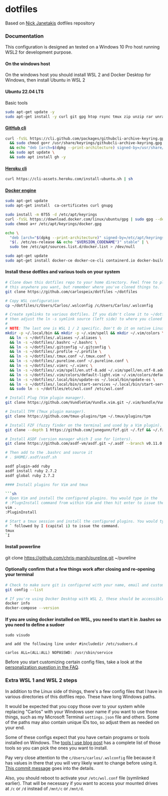 # dotfiles

Based on [Nick Janetakis](https://github.com/nickjj/dotfiles) dotfiles repository

### Documentation

This configuration is designed an tested on a Windows 10 Pro host running WSL2 for development purpose.

#### On the windows host

On the windows host you should install WSL 2 and Docker Desktop for Windows, then install Ubuntu in WSL 2

#### Ubuntu 22.04 LTS

Basic tools

```sh
sudo apt-get update -y
sudo apt-get install -y curl git gpg htop rsync tmux zip unzip rar unrar ctags ripgrep build-essential libssl-dev libreadline-dev zlib1g-dev
```

#### [GitHub cli](https://github.com/cli/cli/blob/trunk/docs/install_linux.md)

```sh
curl -fsSL https://cli.github.com/packages/githubcli-archive-keyring.gpg | sudo dd of=/usr/share/keyrings/githubcli-archive-keyring.gpg \
  && sudo chmod go+r /usr/share/keyrings/githubcli-archive-keyring.gpg \
  && echo "deb [arch=$(dpkg --print-architecture) signed-by=/usr/share/keyrings/githubcli-archive-keyring.gpg] https://cli.github.com/packages stable main" | sudo tee /etc/apt/sources.list.d/github-cli.list > /dev/null \
  && sudo apt update \
  && sudo apt install gh -y
```

#### [Heroku cli](https://devcenter.heroku.com/articles/heroku-cli)
```sh
curl https://cli-assets.heroku.com/install-ubuntu.sh | sh
```

#### [Docker engine](https://docs.docker.com/engine/install/ubuntu/)
```sh
sudo apt-get update
sudo apt-get install  ca-certificates curl gnupg

sudo install -m 0755 -d /etc/apt/keyrings
curl -fsSL https://download.docker.com/linux/ubuntu/gpg | sudo gpg --dearmor -o /etc/apt/keyrings/docker.gpg
sudo chmod a+r /etc/apt/keyrings/docker.gpg

echo \
  "deb [arch="$(dpkg --print-architecture)" signed-by=/etc/apt/keyrings/docker.gpg] https://download.docker.com/linux/ubuntu \
  "$(. /etc/os-release && echo "$VERSION_CODENAME")" stable" | \
  sudo tee /etc/apt/sources.list.d/docker.list > /dev/null

sudo apt-get update
sudo apt-get install docker-ce docker-ce-cli containerd.io docker-buildx-plugin docker-compose-plugin
```

#### Install these dotfiles and various tools on your system

```sh
# Clone down this dotfiles repo to your home directory. Feel free to place
# this anywhere you want, but remember where you've cloned things to.
git clone https://github.com/carlospeix/dotfiles ~/dotfiles

# Copy WSL configuration
cp ~/dotfiles/c/Users/Carlos/.wslconfig /c/Users/Carlos/.wslconfig 

# Create symlinks to various dotfiles. If you didn't clone it to ~/dotfiles
# then adjust the ln -s symlink source (left side) to where you cloned it.
#
# NOTE: The last one is WSL 1 / 2 specific. Don't do it on native Linux / MacOS.
mkdir -p ~/.local/bin && mkdir -p ~/.vim/spell && mkdir ~/.vim/colors \
  && ln -s ~/dotfiles/.aliases ~/.aliases \
  && ln -s ~/dotfiles/.bashrc ~/.bashrc \
  && ln -s ~/dotfiles/.gitconfig ~/.gitconfig \
  && ln -s ~/dotfiles/.profile ~/.profile \
  && ln -s ~/dotfiles/.tmux.conf ~/.tmux.conf \
  && ln -s ~/dotfiles/.pureline.conf ~/.pureline.conf \
  && ln -s ~/dotfiles/.vimrc ~/.vimrc \
  && ln -s ~/dotfiles/.vim/spell/en.utf-8.add ~/.vim/spell/en.utf-8.add \
  && ln -s ~/dotfiles/.vim/colors/default-light.vim ~/.vim/colors/default-light.vim \
  && ln -s ~/dotfiles/.local/bin/update-os ~/.local/bin/update-os \
  && ln -s ~/dotfiles/.local/bin/start-services ~/.local/bin/start-services \
  && sudo ln -s ~/dotfiles/etc/wsl.conf /etc/wsl.conf

# Install Plug (Vim plugin manager).
git clone https://github.com/VundleVim/Vundle.vim.git ~/.vim/bundle/Vundle.vim

# Install TPM (Tmux plugin manager).
git clone https://github.com/tmux-plugins/tpm ~/.tmux/plugins/tpm

# Install FZF (fuzzy finder on the terminal and used by a Vim plugin).
git clone --depth 1 https://github.com/junegunn/fzf.git ~/.fzf && ~/.fzf/install

# Install ASDF (version manager which I use for linters).
git clone https://github.com/asdf-vm/asdf.git ~/.asdf --branch v0.11.0

# Then add to the .bashrc and source it
# . $HOME/.asdf/asdf.sh

asdf plugin-add ruby
asdf install ruby 2.7.2
asdf global ruby 2.7.2

#### Install plugins for Vim and tmux

```sh
# Open Vim and install the configured plugins. You would type in the
# :PlugnInstall command from within Vim and then hit enter to issue the command.
vim .
:PluginInstall

# Start a tmux session and install the configured plugins. You would type in
# ` followed by I (capital i) to issue the command.
tmux
`I
```

#### Install powerline
git clone https://github.com/chris-marsh/pureline.git ~/pureline


#### Optionally confirm that a few things work after closing and re-opening your terminal

```sh
# Check to make sure git is configured with your name, email and custom settings.
git config --list

# If you're using Docker Desktop with WSL 2, these should be accessible too.
docker info
docker-compose --version
```

#### If you are using docker installed on WSL, you need to start it in .bashrc so you need to define a sudoer
```
sudo visudo

and add the following line under #includedir /etc/sudoers.d

carlos ALL=(ALL:ALL) NOPASSWD: /usr/sbin/service
```

Before you start customizing certain config files, take a look at the
[personalization question in the FAQ](#how-to-personalize-these-dotfiles).

### Extra WSL 1 and WSL 2 steps

In addition to the Linux side of things, there's a few config files that I have
in various directories of this dotfiles repo. These have long Windows paths.

It would be expected that you copy those over to your system while replacing
"Carlos" with your Windows user name if you want to use those things, such as my
Microsoft Terminal `settings.json` file and others. Some of the paths may
also contain unique IDs too, so adjust them as needed on your end.

Some of these configs expect that you have certain programs or tools installed
on Windows. The [tools I use blog post](https://nickjanetakis.com/blog/the-tools-i-use) has a complete list of
those tools so you can pick the ones you want to install.

Pay very close attention to the `c/Users/carlos/.wslconfig` file because it has
values in there that you will very likely want to change before using it.
[This commit message](https://github.com/nickjj/dotfiles/commit/d0f1fc2622204b809cf7fcbb1a82d45b451064c4)
goes into the details.

Also, you should reboot to activate your `/etc/wsl.conf` file (symlinked
earlier). That will be necessary if you want to access your mounted drives at
`/c` or `/d` instead of `/mnt/c` or `/mnt/d`.
